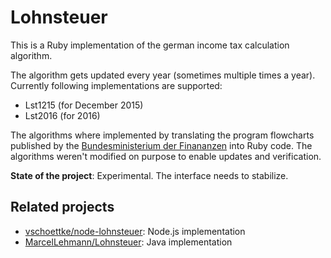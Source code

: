 # Lohnsteuer

This is a Ruby implementation of the german income tax calculation
algorithm.

The algorithm gets updated every year (sometimes multiple times a year).
Currently following implementations are supported:

* Lst1215 (for December 2015)
* Lst2016 (for 2016)

The algorithms where implemented by translating the program flowcharts
published by the [Bundesministerium der Finananzen](https://www.bmf-steuerrechner.de/)
into Ruby code.
The algorithms weren't modified on purpose to enable updates and verification.

**State of the project**: Experimental. The interface needs to stabilize.

## Related projects

* [vschoettke/node-lohnsteuer](https://github.com/vschoettke/lohnsteuer): Node.js implementation
* [MarcelLehmann/Lohnsteuer](https://github.com/MarcelLehmann/Lohnsteuer): Java implementation
